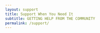 ```yaml
---
layout: support
title: Support When You Need It
subtitle: GETTING HELP FROM THE COMMUNITY
permalink: /support/
---
```


